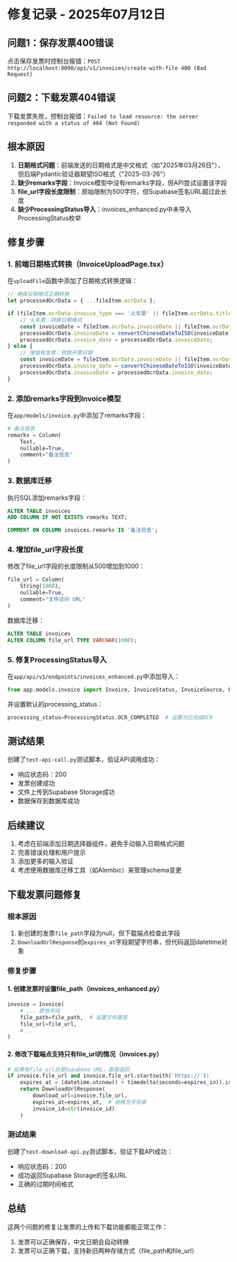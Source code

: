 # 修复记录 - 2025年07月12日

## 问题1：保存发票400错误
点击保存发票时控制台报错：`POST http://localhost:8090/api/v1/invoices/create-with-file 400 (Bad Request)`

## 问题2：下载发票404错误  
下载发票失败，控制台报错：`Failed to load resource: the server responded with a status of 404 (Not Found)`

## 根本原因
1. **日期格式问题**：前端发送的日期格式是中文格式（如"2025年03月26日"），但后端Pydantic验证器期望ISO格式（"2025-03-26"）
2. **缺少remarks字段**：Invoice模型中没有remarks字段，但API尝试设置该字段
3. **file_url字段长度限制**：原始限制为500字符，但Supabase签名URL超过此长度
4. **缺少ProcessingStatus导入**：invoices_enhanced.py中未导入ProcessingStatus枚举

## 修复步骤

### 1. 前端日期格式转换（InvoiceUploadPage.tsx）
在`uploadFile`函数中添加了日期格式转换逻辑：
```typescript
// 确保日期格式正确转换
let processedOcrData = { ...fileItem.ocrData };

if (fileItem.ocrData.invoice_type === '火车票' || fileItem.ocrData.title?.includes('电子发票(铁路电子客票)')) {
    // 火车票：转换日期格式
    const invoiceDate = fileItem.ocrData.invoiceDate || fileItem.ocrData.invoice_date;
    processedOcrData.invoiceDate = convertChineseDateToISO(invoiceDate);
    processedOcrData.invoice_date = processedOcrData.invoiceDate;
} else {
    // 增值税发票：转换开票日期
    const invoiceDate = fileItem.ocrData.invoiceDate || fileItem.ocrData.invoice_date;
    processedOcrData.invoice_date = convertChineseDateToISO(invoiceDate);
    processedOcrData.invoiceDate = processedOcrData.invoice_date;
}
```

### 2. 添加remarks字段到Invoice模型
在`app/models/invoice.py`中添加了remarks字段：
```python
# 备注信息
remarks = Column(
    Text,
    nullable=True,
    comment="备注信息"
)
```

### 3. 数据库迁移
执行SQL添加remarks字段：
```sql
ALTER TABLE invoices 
ADD COLUMN IF NOT EXISTS remarks TEXT;

COMMENT ON COLUMN invoices.remarks IS '备注信息';
```

### 4. 增加file_url字段长度
修改了file_url字段的长度限制从500增加到1000：
```python
file_url = Column(
    String(1000),
    nullable=True,
    comment="文件访问 URL"
)
```

数据库迁移：
```sql
ALTER TABLE invoices 
ALTER COLUMN file_url TYPE VARCHAR(1000);
```

### 5. 修复ProcessingStatus导入
在`app/api/v1/endpoints/invoices_enhanced.py`中添加导入：
```python
from app.models.invoice import Invoice, InvoiceStatus, InvoiceSource, ProcessingStatus
```

并设置默认的processing_status：
```python
processing_status=ProcessingStatus.OCR_COMPLETED  # 设置为已完成OCR
```

## 测试结果
创建了`test-api-call.py`测试脚本，验证API调用成功：
- 响应状态码：200
- 发票创建成功
- 文件上传到Supabase Storage成功
- 数据保存到数据库成功

## 后续建议
1. 考虑在前端添加日期选择器组件，避免手动输入日期格式问题
2. 完善错误处理和用户提示
3. 添加更多的输入验证
4. 考虑使用数据库迁移工具（如Alembic）来管理schema变更

## 下载发票问题修复

### 根本原因
1. 新创建的发票`file_path`字段为null，但下载端点检查此字段
2. `DownloadUrlResponse`的`expires_at`字段期望字符串，但代码返回datetime对象

### 修复步骤

#### 1. 创建发票时设置file_path（invoices_enhanced.py）
```python
invoice = Invoice(
    # ... 其他字段
    file_path=file_path,  # 设置文件路径
    file_url=file_url,
    # ...
)
```

#### 2. 修改下载端点支持只有file_url的情况（invoices.py）
```python
# 如果有file_url且是Supabase URL，直接返回
if invoice.file_url and invoice.file_url.startswith('https://'):
    expires_at = (datetime.utcnow() + timedelta(seconds=expires_in)).isoformat()
    return DownloadUrlResponse(
        download_url=invoice.file_url,
        expires_at=expires_at,  # 转换为字符串
        invoice_id=str(invoice_id)
    )
```

### 测试结果
创建了`test-download-api.py`测试脚本，验证下载API成功：
- 响应状态码：200
- 成功返回Supabase Storage的签名URL
- 正确的过期时间格式

## 总结
这两个问题的修复让发票的上传和下载功能都能正常工作：
1. 发票可以正确保存，中文日期会自动转换
2. 发票可以正确下载，支持新旧两种存储方式（file_path和file_url）